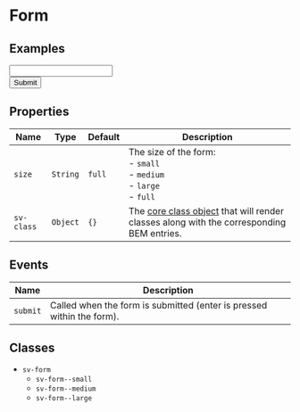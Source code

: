 <script setup>
import { ref } from "vue";
import { Alert, Button, ButtonGroup, Input, Form, Title } from "@/components";
import { ThumbDownIcon, ThumbUpIcon } from "@heroicons/vue/outline";

const size = ref("full");

const buttons = ref([
    {
        text: "small",
        value: "small"
    },
    {
        text: "medium",
        value: "medium"
    },
    {
        text: "large",
        value: "large"
    },
    {
        text: "full",
        value: "full"
    },
]);

const message = ref("");
const count = ref(0);

const submitted = () => {
    count.value++;
    message.value = `Form submission count: ${count.value}`;
}
</script>

# Form

## Examples

<ButtonGroup v-model="size" :buttons="buttons" class="mb-4" />

<Alert v-if="!!message" variant="info" :message="message" class="mb-4" />

<Form class="border border-solid border-gray-600 p-2 rounded" :size="size" @submit.prevent="submitted()">
<div></div>
<div>
<Input label="Input label" class="pb-2" :icon-start="ThumbDownIcon" v-model="message" />
</div>
<Button class="pt-2" type="submit">Submit</Button>
</Form>

## Properties

| Name       | Type     | Default | Description                                                                                                        |
| ---------- | -------- | ------- | ------------------------------------------------------------------------------------------------------------------ |
| `size`     | `String` | `full`  | The size of the form:<br/>- `small`<br/>- `medium`<br/>- `large`<br/>- `full`                                      |
| `sv-class` | `Object` | `{}`    | The [core class object](/components/core-class) that will render classes along with the corresponding BEM entries. |

## Events

| Name     | Description                                                           |
| -------- | --------------------------------------------------------------------- |
| `submit` | Called when the form is submitted (enter is pressed within the form). |

## Classes

- `sv-form`
  -  `sv-form--small`
  -  `sv-form--medium`
  -  `sv-form--large`
